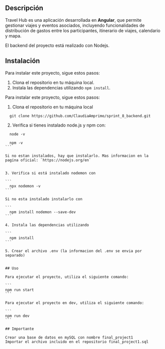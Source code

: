## Descripción

Travel Hub es una aplicación desarrollada en **Angular**, que permite gestionar viajes y eventos asociados, incluyendo funcionalidades de distribución de gastos entre los participantes, itinerario de viajes, calendario y mapa.

El backend del proyecto está realizado con Nodejs.


## Instalación

Para instalar este proyecto, sigue estos pasos:

1. Clona el repositorio en tu máquina local.
2. Instala las dependencias utilizando `npm install`.


Para instalar este proyecto, sigue estos pasos:

1. Clona el repositorio en tu máquina local

```
  git clone https://github.com/ClaudiaAmprimo/sprint_8_backend.git
```


2. Verifica si tienes instalado node.js y npm con:

```
  node -v
```

````
  npm -v
```

Si no estan instalados, hay que instalarlo. Mas informacion en la pagina oficial: `https://nodejs.org/en`


3. Verifica si está instalado nodemon con

```
  npx nodemon -v
```

Si no esta instalado instalarlo con

```
  npm install nodemon --save-dev
```

4. Instala las dependencias utilizando

```
  npm install
```

5. Crear el archivo .env (la informacion del .env se envia por separado)


## Uso

Para ejecutar el proyecto, utiliza el siguiente comando:

```
npm run start
```

Para ejecutar el proyecto en dev, utiliza el siguiente comando:

```
npm run dev
```

## Importante

Crear una base de datos en mySQL con nombre final_project1
Importar el archivo incluido en el repositorio final_project1.sql
